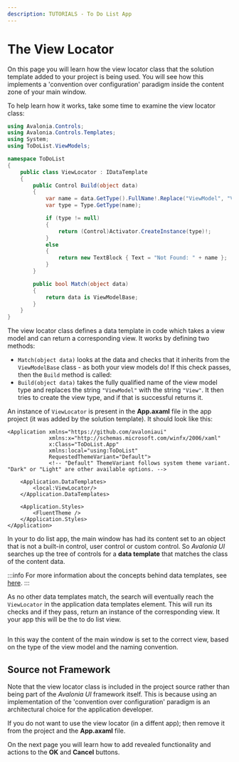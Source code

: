 ```yaml
---
description: TUTORIALS - To Do List App
---
```


# The View Locator

On this page you will learn how the view locator class that the solution template added to your project is being used. You will see how this implements a 'convention over configuration' paradigm inside the content zone of your main window.

To help learn how it works, take some time to examine the view locator class:&#x20;

```csharp
using Avalonia.Controls;
using Avalonia.Controls.Templates;
using System;
using ToDoList.ViewModels;

namespace ToDoList
{
    public class ViewLocator : IDataTemplate
    {
        public Control Build(object data)
        {
            var name = data.GetType().FullName!.Replace("ViewModel", "View");
            var type = Type.GetType(name);

            if (type != null)
            {
                return (Control)Activator.CreateInstance(type)!;
            }
            else
            {
                return new TextBlock { Text = "Not Found: " + name };
            }
        }

        public bool Match(object data)
        {
            return data is ViewModelBase;
        }
    }
}
```

The view locator class defines a data template in code which takes a view model and can return a corresponding view. It works by defining two methods:

* `Match(object data)` looks at the data and checks that it inherits from the  `ViewModelBase` class - as both your view models do! If this check passes, then the `Build` method is called:&#x20;
* `Build(object data)` takes the fully qualified name of the view model type and replaces the string `"ViewModel"` with the string `"View"`. It then tries to create the view type, and if that is successful returns it.

An instance of `ViewLocator` is present in the **App.axaml** file in the app project (it was added by the solution template). It should look like this:&#x20;

```markup
<Application xmlns="https://github.com/avaloniaui"
             xmlns:x="http://schemas.microsoft.com/winfx/2006/xaml"
             x:Class="ToDoList.App"
             xmlns:local="using:ToDoList"
             RequestedThemeVariant="Default">
             <!-- "Default" ThemeVariant follows system theme variant. "Dark" or "Light" are other available options. -->

    <Application.DataTemplates>
        <local:ViewLocator/>
    </Application.DataTemplates>
  
    <Application.Styles>
        <FluentTheme />
    </Application.Styles>
</Application>
```

In your to do list app, the main window has had its content set to an object that is not a built-in control, user control or custom control. So _Avalonia UI_ searches up the tree of controls for a **data template** that matches the class of the content data.

:::info
For more information about the concepts behind data templates, see [here](../../concepts/templates/).
:::

As no other data templates match, the search will eventually reach the `ViewLocator` in the application data templates element. This will run its checks and if they pass, return an instance of the corresponding view. It your app this will be the to do list view.&#x20;

<div style={{textAlign: 'center'}}>
  <img src="/img/gitbook-import/assets/image (45).png" alt=""/>
</div>


In this way the content of the main window is set to the correct view, based on the type of the view model and the naming convention.&#x20;

## Source not Framework

Note that the view locator class is included in the project source rather than being part of the _Avalonia UI_ framework itself. This is because using an implementation of the 'convention over configuration' paradigm is an architectural choice for the application developer.

If you do not want to use the view locator (in a diffent app); then remove it from the project and the **App.axaml** file.

On the next page you will learn how to add revealed functionality and actions to the **OK** and **Cancel** buttons.
